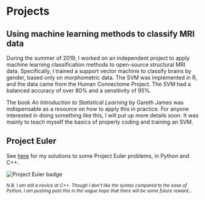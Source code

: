 # Projects
## Using machine learning methods to classify MRI data
During the summer of 2019, I worked on an independent project to apply machine learning classification methods to open-source structural MRI data. Specifically, I trained a support vector machine to classify brains by gender, based only on morphometric data. The SVM was implemented in R, and the data came from the Human Connectome Project. The SVM had a balanced accuracy of over 80% and a sensitivity of 95%.

The book *An Introduction to Statistical Learning* by Gareth James was indispensable as a resource on how to apply this in practice. For anyone interested in doing something like this, I will put up more details soon. It was mainly to teach myself the basics of properly coding and training an SVM.

## Project Euler
See [here](projects/euler.md) for my solutions to some Project Euler problems, in Python and C++.

![Project Euler badge](https://projecteuler.net/profile/sperinck.png)

<sub>*N.B. I am still a novice at C++. Though I don't like the syntax compared to the ease of Python, I am pushing past this in the vague hope that there will be some future reward...*</sub>
